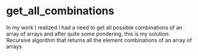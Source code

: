 # get_all_combinations
In my work I realized I had a need to get all possible combinations of an array of arrays and after quite some pondering, this is my solution:
Recursive algorithm that returns all the element combinations of an array of arrays


